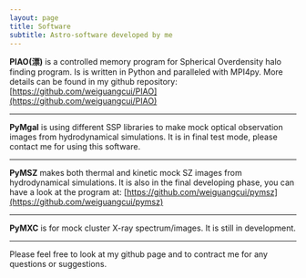 ```yaml
---
layout: page
title: Software
subtitle: Astro-software developed by me
---
```


**PIAO(漂)** is a controlled memory program for Spherical Overdensity halo finding program. Is is written in Python and paralleled with MPI4py.
More details can be found in my github repository: [https://github.com/weiguangcui/PIAO](https://github.com/weiguangcui/PIAO)

---

**PyMgal** is using different SSP libraries to make mock optical observation images from hydrodynamical simulations. It is in final test mode, please contact me for using this software.

---

**PyMSZ** makes both thermal and kinetic mock SZ images from hydrodynamical simulations.
It is also in the final developing phase, you can have a look at the program at: [https://github.com/weiguangcui/pymsz](https://github.com/weiguangcui/pymsz)

---

**PyMXC** is for mock cluster X-ray spectrum/images. It is still in development.

---

Please feel free to look at my github page and to contract me for any questions or suggestions.
